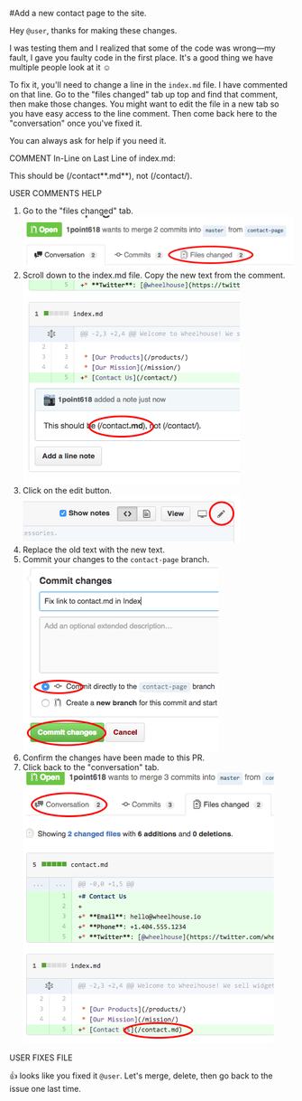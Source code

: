 #Add a new contact page to the site.

Hey `@user`, thanks for making these changes.

I was testing them and I realized that some of the code was wrong—my fault, I gave you faulty code in the first place. It's a good thing we have multiple people look at it :relaxed:

To fix it, you'll need to change a line in the `index.md` file. I have commented on that line. Go to the "files changed" tab up top and find that comment, then make those changes. You might want to edit the file in a new tab so you have easy access to the line comment. Then come back here to the "conversation" once you've fixed it.

You can always ask for help if you need it.


COMMENT In-Line on Last  Line of index.md:

This should be (/contact**.md**), not (/contact/).


USER COMMENTS HELP

1. Go to the "files changed" tab.  
  ![Files Changed](https://raw.githubusercontent.com/1point618/codename-exemplar/master/img/files-changed.png)
2. Scroll down to the index.md file. Copy the new text from the comment.  
  ![Line Comment](https://raw.githubusercontent.com/1point618/codename-exemplar/master/img/line-comment.png)
3. Click on the edit button.  
  ![PR Edit](https://raw.githubusercontent.com/1point618/codename-exemplar/master/img/pr-edit.png)
4. Replace the old text with the new text.
5. Commit your changes to the `contact-page` branch.
  ![PR Commit](https://raw.githubusercontent.com/1point618/codename-exemplar/master/img/pr-commit.png)
6. Confirm the changes have been made to this PR.
7. Click back to the "conversation" tab.  
  ![Conversation](https://raw.githubusercontent.com/1point618/codename-exemplar/master/img/conversation.png)


USER FIXES FILE

:+1: looks like you fixed it `@user`. Let's merge, delete, then go back to the issue one last time.